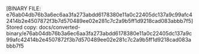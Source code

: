 [BINARY FILE: e76ab04db76b3a6ec6aa3fa273abdd6178380e11a0c22405dc137a9c99afc42414b2e4507872f3b7d570489ee02e281c7c2a9b5ff1d9218cad083abbb7f5]
Stored copy: docs/converted-binary/e76ab04db76b3a6ec6aa3fa273abdd6178380e11a0c22405dc137a9c99afc42414b2e4507872f3b7d570489ee02e281c7c2a9b5ff1d9218cad083abbb7f5
